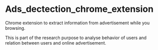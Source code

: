 # Ads_dectection_chrome_extension

Chrome extension to extract information from advertisement while you browsing. 

This is part of the research purpose to analyse behavior of users and relation between users and online advertisement.
